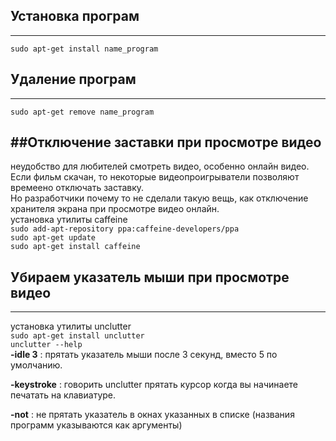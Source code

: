 
## Установка програм
---------------------------------

`sudo apt-get install name_program`

## Удаление програм
---
`sudo apt-get remove name_program` 

##Отключение заставки при просмотре видео
----------------------------------------
 неудобство для любителей смотреть видео, особенно онлайн видео.    
 Если фильм скачан, то некоторые видеопроигрыватели позволяют времеено отключать заставку.   
 Но разработчики почему то не сделали такую вещь, как отключение хранителя экрана при просмотре видео онлайн.  
установка утилиты caffeine   
`sudo add-apt-repository ppa:caffeine-developers/ppa`     
 `sudo apt-get update `    
 `sudo apt-get install caffeine`
 
## Убираем указатель мыши при просмотре видео
 ----------------------------------------
 
 установка утилиты unclutter   
 `sudo apt-get install unclutter`     
  `unclutter --help `    
  **-idle 3** : прятать указатель мыши после 3 секунд, вместо 5 по умолчанию.        
   
   **-keystroke** : говорить unclutter прятать курсор когда вы начинаете печатать на клавиатуре.          
   
   **-not** : не прятать указатель в окнах указанных в списке (названия программ указываются как аргументы)       